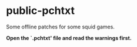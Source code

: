 # public-pchtxt
Some offline patches for some squid games.

**Open the `.pchtxt' file and read the warnings first.**
